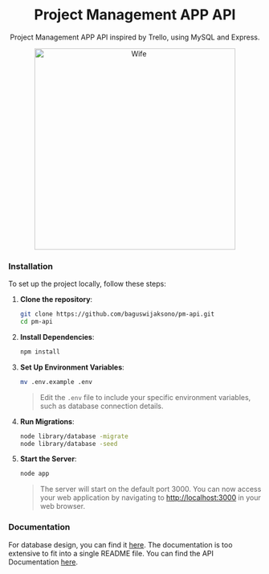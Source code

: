 <h1 align="center">Project Management APP API</h1>

<p align="center">
Project Management APP API inspired by Trello, using MySQL and Express.
</p>

<p align="center">
    <img src="https://media1.tenor.com/m/DaOyR7Gen30AAAAd/ktiky.gif" alt="Wife" width="400">
</p>

### Installation

To set up the project locally, follow these steps:

1. **Clone the repository**:
    ```sh
    git clone https://github.com/baguswijaksono/pm-api.git
    cd pm-api
    ```

2. **Install Dependencies**:
    ```sh
    npm install
    ```

3. **Set Up Environment Variables**:
    ```sh
    mv .env.example .env
    ```
    > Edit the `.env` file to include your specific environment variables, such as database connection details.

4. **Run Migrations**:
    ```sh
    node library/database -migrate
    node library/database -seed
    ```

5. **Start the Server**:
    ```sh
    node app
    ```
    > The server will start on the default port 3000. You can now access your web application by navigating to [http://localhost:3000](http://localhost:3000) in your web browser.


### Documentation
For database design, you can find it [here](https://dbdiagram.io/d/Project-Manage-App-BE2FE3-6609870b37b7e33fd7262a90).
The documentation is too extensive to fit into a single README file. You can find the API Documentation [here](https://documenter.getpostman.com/view/35096375/2sA3Qqgsjs).
